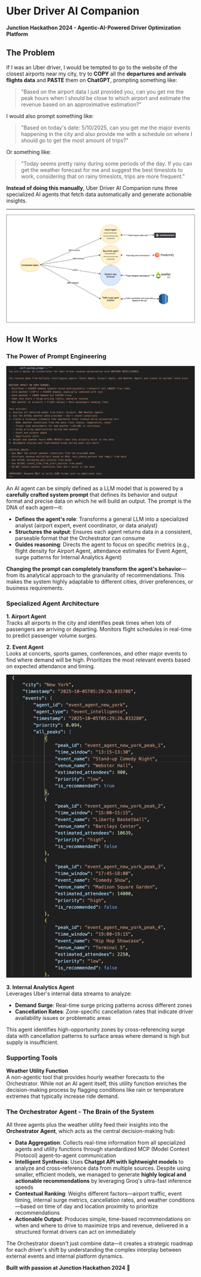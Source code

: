 # Uber Driver AI Companion

**Junction Hackathon 2024 - Agentic-AI-Powered Driver Optimization Platform**

## The Problem

If I was an Uber driver, I would be tempted to go to the website of the closest airports near my city, try to **COPY** all the **departures and arrivals flights data** and **PASTE** them on **ChatGPT**, prompting something like:

> "Based on the airport data I just provided you, can you get me the peak hours when I should be close to which airport and estimate the revenue based on an approximative estimation?"

I would also prompt something like:

> "Based on today's date: 5/10/2025, can you get me the major events happening in the city and also provide me with a schedule on where I should go to get the most amount of trips?"

Or something like:

> "Today seems pretty rainy during some periods of the day. If you can get the weather forecast for me and suggest the best timeslots to work, considering that on rainy timeslots, trips are more frequent."

**Instead of doing this manually**, Uber Driver AI Companion runs three specialized AI agents that fetch data automatically and generate actionable insights.

---

![Architecture of the Agent AI orchestration](Multi-Agent.png)



## How It Works

### The Power of Prompt Engineering

![Prompt example](Orchestrator_prompt.png)


An AI agent can be simply defined as a LLM model that is powered by a **carefully crafted system prompt** that defines its behavior and output format and precise data on which he will build an output. The prompt is the DNA of each agent—it:

- **Defines the agent's role**: Transforms a general LLM into a specialized analyst (airport expert, event coordinator, or data analyst)
- **Structures the output**: Ensures each agent returns data in a consistent, parseable format that the Orchestrator can consume
- **Guides reasoning**: Directs the agent to focus on specific metrics (e.g., flight density for Airport Agent, attendance estimates for Event Agent, surge patterns for Internal Analytics Agent)

**Changing the prompt can completely transform the agent's behavior**—from its analytical approach to the granularity of recommendations. This makes the system highly adaptable to different cities, driver preferences, or business requirements.



### Specialized Agent Architecture

**1. Airport Agent**  
Tracks all airports in the city and identifies peak times when lots of passengers are arriving or departing. Monitors flight schedules in real-time to predict passenger volume surges.

**2. Event Agent**  
Looks at concerts, sports games, conferences, and other major events to find where demand will be high. Prioritizes the most relevant events based on expected attendance and timing.

![Output example of the event agent](event_agent_output_example.png)


**3. Internal Analytics Agent**  
Leverages Uber's internal data streams to analyze:
- **Demand Surge**: Real-time surge pricing patterns across different zones
- **Cancellation Rates**: Zone-specific cancellation rates that indicate driver availability issues or problematic areas

This agent identifies high-opportunity zones by cross-referencing surge data with cancellation patterns to surface areas where demand is high but supply is insufficient.



### Supporting Tools

**Weather Utility Function**  
A non-agentic tool that provides hourly weather forecasts to the Orchestrator. While not an AI agent itself, this utility function enriches the decision-making process by flagging conditions like rain or temperature extremes that typically increase ride demand.

### The Orchestrator Agent - The Brain of the System

All three agents plus the weather utility feed their insights into the **Orchestrator Agent**, which acts as the central decision-making hub:

- **Data Aggregation**: Collects real-time information from all specialized agents and utility functions through standardized MCP (Model Context Protocol) agent-to-agent communication
- **Intelligent Synthesis**: Uses **Chatgpt API with lightweight models** to analyze and cross-reference data from multiple sources. Despite using smaller, efficient models, we managed to generate **highly logical and actionable recommendations** by leveraging Groq's ultra-fast inference speeds
- **Contextual Ranking**: Weighs different factors—airport traffic, event timing, internal surge metrics, cancellation rates, and weather conditions—based on time of day and location proximity to prioritize recommendations
- **Actionable Output**: Produces simple, time-based recommendations on when and where to drive to maximize trips and revenue, delivered in a structured format drivers can act on immediately

The Orchestrator doesn't just combine data—it creates a strategic roadmap for each driver's shift by understanding the complex interplay between external events and internal platform dynamics.




**Built with passion at Junction Hackathon 2024** 🚀
